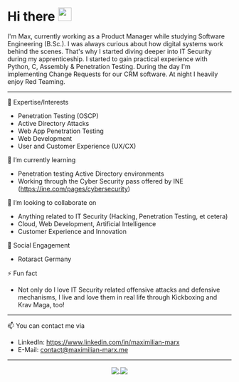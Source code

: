 # Hi there <img src="https://raw.githubusercontent.com/MartinHeinz/MartinHeinz/master/wave.gif" width="30px">

I'm Max, currently working as a Product Manager while studying Software Engineering (B.Sc.). I was always curious about how digital systems work behind the scenes. That's why I started diving deeper into IT Security during my apprenticeship. I started to gain practical experience with Python, C, Assembly & Penetration Testing.
During the day I'm implementing Change Requests for our CRM software. At night I heavily enjoy Red Teaming.

---

🚀 Expertise/Interests
- Penetration Testing (OSCP)
- Active Directory Attacks
- Web App Penetration Testing
- Web Development
- User and Customer Experience (UX/CX)


🌱 I’m currently learning
- Penetration testing Active Directory environments
- Working through the Cyber Security pass offered by INE (https://ine.com/pages/cybersecurity)

👯 I’m looking to collaborate on
- Anything related to IT Security (Hacking, Penetration Testing, et cetera)
- Cloud, Web Development, Artificial Intelligence
- Customer Experience and Innovation

🤝 Social Engagement
- Rotaract Germany

⚡ Fun fact
- Not only do I love IT Security related offensive attacks and defensive mechanisms, I live and love them in real life through Kickboxing and Krav Maga, too!

---

📫 You can contact me via
- LinkedIn: https://www.linkedin.com/in/maximilian-marx
- E-Mail: contact@maximilian-marx.me

---

<p align="center">

<a href="https://github.com/maximilianmarx/maximilianmarx">
  <img align="center" src="https://github-readme-stats.vercel.app/api?username=maximilianmarx&include_all_commits=true&custom_title=Max+GitHub+Stats&hide=contribs&show_icons=true&line_height=32&count_private=true&theme=calm" />
</a>

<a href="https://github.com/maximilianmarx/maximilianmarx">
  <img align="center" src="https://github-readme-stats.vercel.app/api/top-langs/?username=maximilianmarx&hide_title=false&exclude_repo=maximilianmarx.github.io&langs_count=3&layout=default&hide_border=false&theme=calm" />
</a>

</p>
